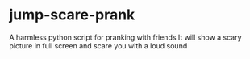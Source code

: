 # jump-scare-prank
A harmless python script for pranking with friends
It will show a scary picture in full screen and scare you with a loud sound
